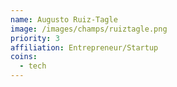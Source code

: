 ```yaml
---
name: Augusto Ruiz-Tagle
image: /images/champs/ruiztagle.png
priority: 3
affiliation: Entrepreneur/Startup
coins:
  - tech
---
```


